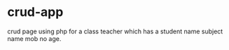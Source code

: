 # crud-app
crud page using php
for a class teacher 
which has a 
student name
subject name
mob no
age.

